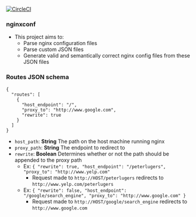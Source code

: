 [![CircleCI](https://circleci.com/gh/velvetreactor/nginxconf.svg?style=svg)](https://circleci.com/gh/velvetreactor/nginxconf)

### nginxconf
* This project aims to:
  - Parse nginx configuration files
  - Parse custom JSON files
  - Generate valid and semantically correct nginx config files from these JSON files

### Routes JSON schema
```
{
  "routes": [
    {
      "host_endpoint": "/",
      "proxy_to": "http://www.google.com",
      "rewrite": true
    }
  ]
}
```
* `host_path`: __String__ The path on the host machine running nginx
* `proxy_path`: __String__ The endpoint to redirect to
* `rewrite`: __Boolean__ Determines whether or not the path should be appended to the proxy path
  * Ex: `{ "rewrite": true, "host_endpoint": "/peterlugers", "proxy_to": "http://www.yelp.com"`
    * Request made to `http://HOST/peterlugers` redirects to `http://www.yelp.com/peterlugers`
  * Ex: `{ "rewrite": false, "host_endpoint": "/google/search_engine", "proxy_to": "http://www.google.com" }`
    * Request made to `http://HOST/google/search_engine` redirects to `http://www.google.com`
